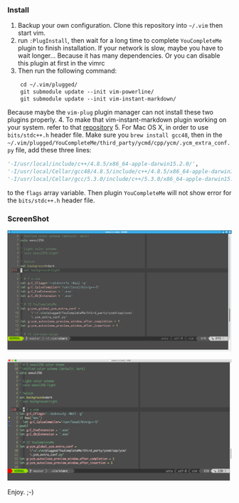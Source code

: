 ### Install

1. Backup your own configuration. Clone this repository into 
`~/.vim` then start vim.
2. run `:PlugInstall`, then wait for a long time to complete
`YouCompleteMe` plugin to finish installation. If your network
is slow, maybe you have to wait longer... Because it has many
dependencies. Or you can disable this plugin at first in the
vimrc
3. Then run the following command:
```
    cd ~/.vim/plugged/
    git submodule update --init vim-powerline/
    git submodule update --init vim-instant-markdown/
```
Because maybe the `vim-plug` plugin manager can not install these
two plugins properly.
4. To make that vim-instant-markdown plugin working on your 
system. refer to that 
[repository](https://github.com/suan/vim-instant-markdown)
5. For Mac OS X, in order to use `bits/stdc++.h` header file. Make
sure you `brew install gcc48`, then in the `~/.vim/plugged/YouCompleteMe/third_party/ycmd/cpp/ycm/.ycm_extra_conf.py`
file, add these three lines:

```python
'-I/usr/local/include/c++/4.8.5/x86_64-apple-darwin15.2.0/',
'-I/usr/local/Cellar/gcc48/4.8.5/include/c++/4.8.5/x86_64-apple-darwin15.2.0/',
'-I/usr/local/Cellar/gcc/5.3.0/include/c++/5.3.0/x86_64-apple-darwin15.0.0/',
```

to the `flags` array variable. Then plugin `YouCompleteMe` will not 
show error for the `bits/stdc++.h` header file.

### ScreenShot
![Gvim on openSUSE](./gvim.png)

![MacVim on Mac OS X](./mvim.png)

Enjoy. ;-)
